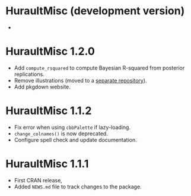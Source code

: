 # HuraultMisc (development version)

-

# HuraultMisc 1.2.0

- Add `compute_rsquared` to compute Bayesian R-squared from posterior
replications.
- Remove illustrations (moved to a
[separate repository](https://github.com/ghurault/illustrations)).
- Add pkgdown website.

# HuraultMisc 1.1.2

- Fix error when using `cbbPalette` if lazy-loading.
- `change_colnames()` is now deprecated.
- Configure spell check and update documentation.

# HuraultMisc 1.1.1

- First CRAN release,
- Added `NEWS.md` file to track changes to the package.
